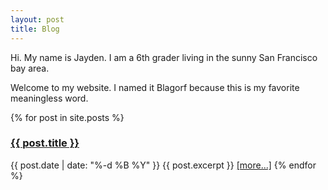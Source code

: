 ```yaml
---
layout: post
title: Blog
---
```


Hi. My name is Jayden. I am a 6th grader living in the sunny San Francisco bay area.

Welcome to my website. I named it Blagorf because this is my favorite meaningless word.


{% for post in site.posts %}
### <a href="{{ post.url }}">{{ post.title }}</a>
{{ post.date | date: "%-d %B %Y" }}
{{ post.excerpt }}
<a href="{{ post.url }}">\[more...\]</a>
{% endfor %}
